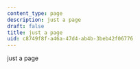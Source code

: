 ```yaml
---
content_type: page
description: just a page
draft: false
title: just a page
uid: c8749f8f-a46a-47d4-ab4b-3beb42f06776
---
```

just a page